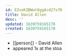 ```yaml
---
id: EZvoKZBWwtOggAcd27x70
title: David Allen
desc: ''
updated: 1639759165178
created: 1639759165178
---
```



- [[person]] - David Allen
- appeared 1x at the stoa
